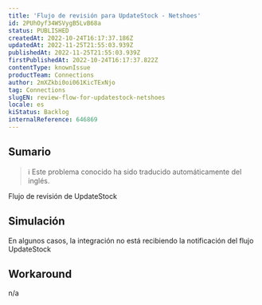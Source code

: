 ```yaml
---
title: 'Flujo de revisión para UpdateStock - Netshoes'
id: 2PUhOyf34WSVygB5LvB68a
status: PUBLISHED
createdAt: 2022-10-24T16:17:37.186Z
updatedAt: 2022-11-25T21:55:03.939Z
publishedAt: 2022-11-25T21:55:03.939Z
firstPublishedAt: 2022-10-24T16:17:37.822Z
contentType: knownIssue
productTeam: Connections
author: 2mXZkbi0oi061KicTExNjo
tag: Connections
slugEN: review-flow-for-updatestock-netshoes
locale: es
kiStatus: Backlog
internalReference: 646869
---
```


## Sumario

>ℹ️ Este problema conocido ha sido traducido automáticamente del inglés.


Flujo de revisión de UpdateStock



## Simulación


En algunos casos, la integración no está recibiendo la notificación del flujo UpdateStock



## Workaround


n/a

